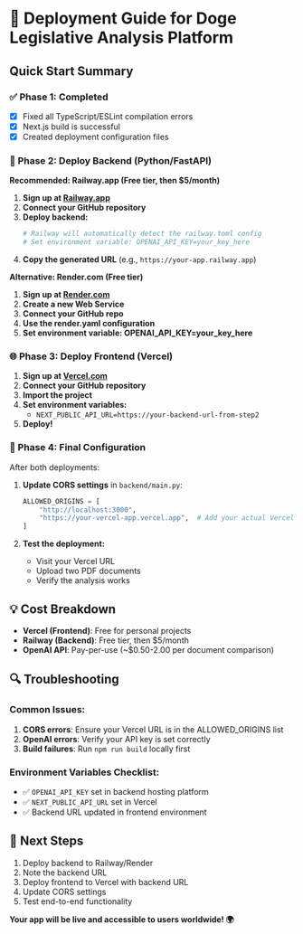 # 🚀 Deployment Guide for Doge Legislative Analysis Platform

## Quick Start Summary

### ✅ Phase 1: Completed
- [x] Fixed all TypeScript/ESLint compilation errors
- [x] Next.js build is successful
- [x] Created deployment configuration files

### 🔧 Phase 2: Deploy Backend (Python/FastAPI)

**Recommended: Railway.app (Free tier, then $5/month)**

1. **Sign up at [Railway.app](https://railway.app)**
2. **Connect your GitHub repository**
3. **Deploy backend:**
   ```bash
   # Railway will automatically detect the railway.toml config
   # Set environment variable: OPENAI_API_KEY=your_key_here
   ```
4. **Copy the generated URL** (e.g., `https://your-app.railway.app`)

**Alternative: Render.com (Free tier)**

1. **Sign up at [Render.com](https://render.com)**
2. **Create a new Web Service**
3. **Connect your GitHub repo**
4. **Use the render.yaml configuration**
5. **Set environment variable: OPENAI_API_KEY=your_key_here**

### 🌐 Phase 3: Deploy Frontend (Vercel)

1. **Sign up at [Vercel.com](https://vercel.com)**
2. **Connect your GitHub repository**
3. **Import the project**
4. **Set environment variables:**
   - `NEXT_PUBLIC_API_URL=https://your-backend-url-from-step2`
5. **Deploy!**

### 🔧 Phase 4: Final Configuration

After both deployments:

1. **Update CORS settings** in `backend/main.py`:
   ```python
   ALLOWED_ORIGINS = [
       "http://localhost:3000",
       "https://your-vercel-app.vercel.app",  # Add your actual Vercel URL
   ]
   ```

2. **Test the deployment:**
   - Visit your Vercel URL
   - Upload two PDF documents
   - Verify the analysis works

## 💡 Cost Breakdown

- **Vercel (Frontend)**: Free for personal projects
- **Railway (Backend)**: Free tier, then $5/month
- **OpenAI API**: Pay-per-use (~$0.50-2.00 per document comparison)

## 🔍 Troubleshooting

### Common Issues:
1. **CORS errors**: Ensure your Vercel URL is in the ALLOWED_ORIGINS list
2. **OpenAI errors**: Verify your API key is set correctly
3. **Build failures**: Run `npm run build` locally first

### Environment Variables Checklist:
- ✅ `OPENAI_API_KEY` set in backend hosting platform
- ✅ `NEXT_PUBLIC_API_URL` set in Vercel
- ✅ Backend URL updated in frontend environment

## 🎯 Next Steps

1. Deploy backend to Railway/Render
2. Note the backend URL
3. Deploy frontend to Vercel with backend URL
4. Update CORS settings
5. Test end-to-end functionality

**Your app will be live and accessible to users worldwide! 🌍**